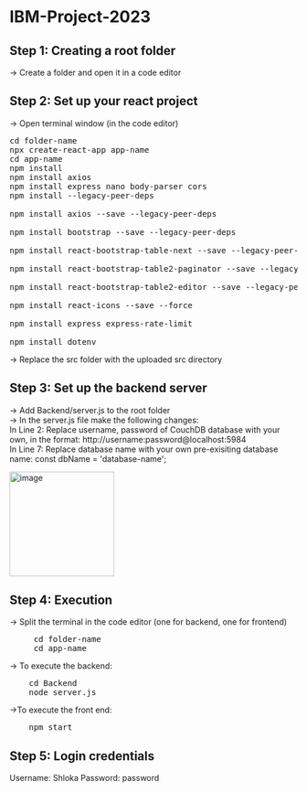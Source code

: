 # IBM-Project-2023

## Step 1: Creating a root folder
-> Create a folder and open it in a code editor

## Step 2: Set up your react project
-> Open terminal window (in the code editor)
<pre>
cd folder-name
npx create-react-app app-name
cd app-name
npm install
npm install axios
npm install express nano body-parser cors
npm install --legacy-peer-deps

npm install axios --save --legacy-peer-deps

npm install bootstrap --save --legacy-peer-deps

npm install react-bootstrap-table-next --save --legacy-peer-deps

npm install react-bootstrap-table2-paginator --save --legacy-peer-deps

npm install react-bootstrap-table2-editor --save --legacy-peer-deps

npm install react-icons --save --force

npm install express express-rate-limit

npm install dotenv
</pre>
-> Replace the src folder with the uploaded src directory<br>

## Step 3: Set up the backend server
-> Add Backend/server.js to the root folder<br>
-> In the server.js file make the following changes:<br>
In Line 2: Replace username, password of CouchDB database with your own, in the format: http://username:password@localhost:5984 <br>
In Line 7: Replace database name with your own pre-exisiting database name: const dbName = 'database-name'; <br>

<img width="183" alt="image" src="https://github.com/iconic-veda/IBM-Project-2023/assets/115919025/70429f8f-4ce6-4136-8077-b518402fbeda">


## Step 4: Execution
-> Split the terminal in the code editor (one for backend, one for frontend) 
<pre>
     cd folder-name
     cd app-name
</pre>
-> To execute the backend:
<pre>
    cd Backend
    node server.js
</pre>
->To execute the front end: 
<pre>
    npm start
</pre>

## Step 5: Login credentials
Username: Shloka
Password: password





